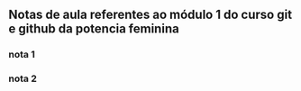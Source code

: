 ## Notas de aula referentes ao módulo 1 do curso git e github da potencia feminina

### nota 1

### nota 2